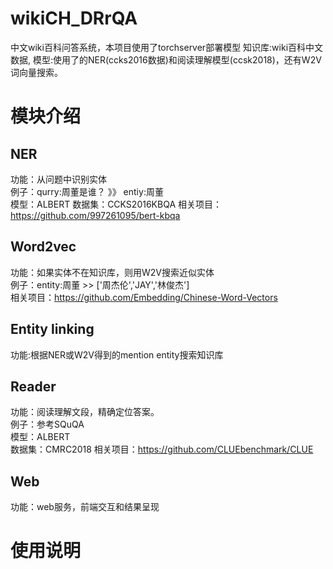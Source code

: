 # wikiCH_DRrQA
中文wiki百科问答系统，本项目使用了torchserver部署模型
知识库:wiki百科中文数据,
模型:使用了的NER(ccks2016数据)和阅读理解模型(ccsk2018)，还有W2V词向量搜索。  
# 模块介绍
## NER
功能：从问题中识别实体  
例子：qurry:周董是谁？  》》 entiy:周董  
模型：ALBERT
数据集：CCKS2016KBQA
相关项目：https://github.com/997261095/bert-kbqa
## Word2vec
功能：如果实体不在知识库，则用W2V搜索近似实体  
例子：entity:周董 >> ['周杰伦','JAY','林俊杰']  
相关项目：https://github.com/Embedding/Chinese-Word-Vectors
## Entity linking
功能:根据NER或W2V得到的mention entity搜索知识库  
## Reader
功能：阅读理解文段，精确定位答案。  
例子：参考SQuQA  
模型：ALBERT  
数据集：CMRC2018
相关项目：https://github.com/CLUEbenchmark/CLUE
## Web
功能：web服务，前端交互和结果呈现  
# 使用说明
 
